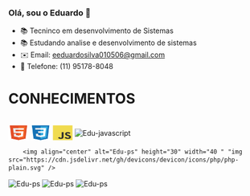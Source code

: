 ### Olá, sou o Eduardo 👋

- 📚 Tecninco em desenvolvimento de Sistemas
- 📚 Estudando analise e desenvolvimento de sistemas
- ✉️ Email: eeduardosilva010506@gmail.com
- 📱 Telefone: (11) 95178-8048



<h1>CONHECIMENTOS</h1>
<div style="display: inline_block"><br>
  <img align="center" alt="Edu-HTML" height="30" width="40" src="https://raw.githubusercontent.com/devicons/devicon/master/icons/html5/html5-original.svg">
  <img align="center" alt="Edu-CSS" height="30" width="40" src="https://raw.githubusercontent.com/devicons/devicon/master/icons/css3/css3-original.svg">
   <img align="center" alt="Edu-javascript" height="30" width="40" src="https://raw.githubusercontent.com/devicons/devicon/master/icons/javascript/javascript-original.svg">
  <img align="center" alt="Edu-javascript" height="30" width="40" src="https://cdn.jsdelivr.net/gh/devicons/devicon@latest/icons/mysql/mysql-original.svg" />

        <img align="center" alt="Edu-ps" height="30" width="40 " "img src="https://cdn.jsdelivr.net/gh/devicons/devicon/icons/php/php-plain.svg" />
   <img align="center" alt="Edu-ps" height="30" width="40 " src="https://cdn.jsdelivr.net/gh/devicons/devicon@latest/icons/nodejs/nodejs-original-wordmark.svg" />
    <img align="center" alt="Edu-ps" height="30" width="40 " src="https://cdn.jsdelivr.net/gh/devicons/devicon@latest/icons/laravel/laravel-original.svg" />
    <img align="center" alt="Edu-ps" height="30" width="40 " src="https://cdn.jsdelivr.net/gh/devicons/devicon@latest/icons/git/git-original-wordmark.svg" />



   </div>
          
         
          
                                                                                                                                             
  
